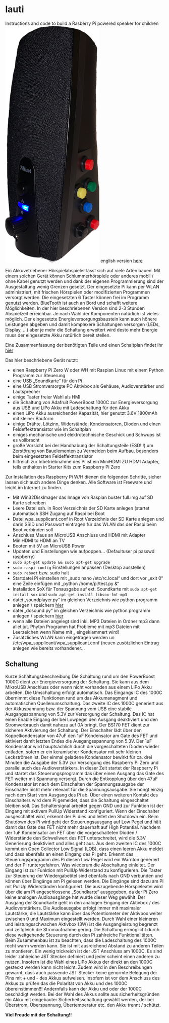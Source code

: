 # lauti
Instructions and code to build a Rasberry Pi powered speaker for children
![lauti](./pictures/lauti.png)
english version [here](english.md)

Ein Akkuvetriebener Hörspielabspieler lässt sich auf viele Arten bauen. Mit einem solchen Gerät können Schlummerhörspiele oder anderes mobil / ohne Kabel genutzt werden und dank der eigenen Programmierung sind der Ausgestaltung wenig Grenzen gesetzt.
Der eingesetzte Pi kann per WLAN administriert, mit frischen Hörspielen oder modifizierten Programmen versorgt werden. Die eingesetzten 6 Taster können frei im Programm genutzt werden.
BlueTooth ist auch an Bord und schafft weitere Möglichkeiten.
In der hier beschriebenen Version sind 2-3 Stunden Abspielzeit erreichbar. Je nach Wahl der Komponenten natürlich ist vieles möglich. Der eingesetzte Energieversorgungsbaustein kann auch höhere Leistungen abgeben und damit komplexere Schaltungen versorgen (LEDs, Display, ...) aber je mehr die Schaltung erweitert wird desto mehr Energie muss der eingesetzte Akku natürlich bereit stellen.

Eine Zusammenfassung der benötigten Teile und einen Schaltplan findet ihr [hier](Akku_Lauti_Teile_und_Schaltung.pdf)

Das hier beschriebene Gerät nutzt:
- einen Raspberry Pi Zero W oder WH mit Raspian Linux mit einem Python Programm zur Steuerung
- eine USB „Soundkarte“ für den Pi
- eine USB Stromversorgte PC Aktivbox als Gehäuse, Audioverstärker und Lautsprecher
- einige Taster freier Wahl als HMI
- die Schaltung von Adafruit PowerBoost 1000C zur Energieversorgung aus USB und LiPo Akku mit Ladeschaltung für den Akku
- einen LiPo Akku ausreichender Kapazität, hier genutzt 3.6V 1800mAh mit kleiner Bauform
- einige Drähte, Lötzinn, Widerstände, Kondensatoren, Dioden und einen Feldeffekttransistor wie im Schaltplan
- einiges mechanische und elektrotechnische Geschick und Schwups ist es vollbracht
- große Vorsicht bei der Handhabung der Schaltungsteile (ESD!!!) um Zerstörung von Bauelementen zu Vermeiden beim Aufbau, besonders beim eingesetzten Feldeffekttransistor
- hilfreich zur Inbetriebnahme des Pi ist ein MiniHDMI ZU HDMI Adapter, teils enthalten in Starter Kits zum Raspberry Pi Zero

Zur Installation des Raspberry Pi W/H dienen die folgenden Schritte, sicher lassen sich auch andere Dinge denken. Alle Software ist Freeware und leicht im Internet zu finden.
- Mit Win32DiskImager das Image von Raspian buster full.img auf SD Karte schreiben
- Leere Datei ssh. in Root Verzeichnis der SD Karte anlegen (startet automatisch SSH Zugang auf Raspi bei Boot
- Datei wpa_supplicant.conf in Root Verzeichnis der SD Karte anlegen und darin SSID und Passwort eintragen für das WLAN das der Raspi beim Boot verbinden soll
- Anschluss Maus an MicroUSB Anschluss und HDMI mit Adapter MiniHDMI to HDMI an TV
- Booten mit 5V an MicroUSB Power
- Updaten und Einstellungen wie aufpoppen... (Defaultuser pi passwd raspberry)
- ```sudo apt-get update && sudo apt-get upgrade```
- ```sudo raspi-config``` Einstellungen anpassen (Desktop ausstellen)
- ```sudo reboot``` bzw. sudo halt
- Startdatei Pi einstellen mit „sudo nano /etc/rc.local“ und dort vor „exit 0“ eine Zeile einfügen mit „python /home/pi/test.py &“
- Installation SoX für Tonausgabe auf ext. Soundkarte mit ```sudo apt-get install sox``` und ```sudo apt-get install libsox-fmt-mp3```
- datei „soundplayer.py“ im gleichen Verzeichnis wie python programm anlegen / speichern [hier](http://www.netzmafia.de/skripten/hardware/RasPi/Projekt-Sound/dosound.py)
- datei „dosound.py“ im gleichen Verzeichnis wie python programm anlegen / speichern [hier](http://www.netzmafia.de/skripten/hardware/RasPi/Projekt-Sound/dosound.py)
- wenn alle Dateien angelegt sind inkl. MP3 Dateien in Ordner mp3 dann allet jut. Phyton Programm hat Probleme mit mp3 Dateien mit Leerzeichen wenn Name mit „ eingeklammert wird!
- Zusätzliches WLAN kann eingetragen werden un /etc/wpa_supplicant/wpa_supplicant.conf (neuen zusötzlichen Eintrag anlegen wie bereits vorhandener...

## Schaltung
Kurze Schaltungsbeschreibung
Die Schaltung rund um den PowerBoost 1000C dient zur Energieversorgung der Schaltung. Sie kann aus dem MikroUSB Anschluss oder wenn nicht vorhanden aus einem LiPo Akku arbeiten. Die Umschaltung erfolgt automatisch.
Das Eingangs IC des 1000C übernimmt diese Funktionen rund um das Akkumanagment und automatischen Quellenumschaltung.
Das zweite IC des 1000C generiert aus der Akkuspannung bzw. der Spannung vom USB eine stabile Ausgangsspannung von 5.3V zur Versorgung der Schaltung.
Das IC hat einen Enable Eingang der bei Lowpegel den Ausgang deaktiviert und den Stromverbrauch damit nahezu auf 0A bringt. Der BS170 FET dient zur sicheren Aktivierung der Schaltung. Der Einschalter lädt über den Koppelkondensator von 47uF den 1uF Kondensator am Gate des FET und aktiviert damit letzten Endes die Ausgangsspannung von 5.3V. Der 1uF Kondensator wird hauptsächlich durch die vorgeschalteten Dioden wieder entladen, sofern er ein keramischer Kondensator mit sehr kleinen Leckströmen ist. Der einmal geladene Kondensator bewirkt für ca. drei Minuten die Ausgabe der 5.3V zur Versorgung des Raspberry Pi Zero und parallel auch des Audioverstärkers.
In dieser Zeit startet der Raspberry Pi und startet das Steuerungsprogramm das über einen Ausgang das Gate des FET weiter mit Spannung versorgt.
Durch die Entkopplung über den 47uF Kondensator ist nach dem Einschalten der Spannungsausgabe der Einschalter nicht mehr relevant für die Spannungsausgabe. Sie höngt einzig nach dem Start vom Ausgang des Pi ab.
Über einen weiteren Kontakt des Einschalters wird dem Pi gemeldet, dass die Schaltung eingeschaltet bleiben soll. Das Schaltersignal arbeitet gegen GND und zur Funktion ist der Eingang mit aktivem PullUp Widerstand konfiguriert.
Wenn der Einschalter ausgeschaltet wird, erkennt der Pi dies und leitet den Shutdown ein. Beim Shutdown des Pi wird geht der Steuerungsausgang auf Low Pegel und hält damit das Gate des FET nicht mehr dauerhaft auf High Potential.
Nachdem der 1uF Kondensator am FET über die vorgeschalteten Dioden / Widerstände den Schwellwert des FET unterschreitet, wird die 5.3V Generierung deaktiviert und alles geht aus.
Aus dem zweiten IC des 1000C kommt ein Open Collector Low Signal (LOB), dass einen leeren Akku meldet und dass ebenfalls an einen Eingang des Pi geht. Erkennt das Steuerungsprogramm des Pi diesen Low Pegel wird ein Warnton generiert und der Pi runtergefahren. Was wiederum die Abschaltung einleitet. Der Eingang ist zur Funktion mit PullUp Widerstand zu konfigurieren.
Die Taster zur Steuerung der Wiedergabetitel sind ebenfalls nach GND verbunden und können über Eingänge am Pi gelesen werden. Die Eingänge sind dazu am Pi mit PullUp Widerständen konfiguriert.
Die auszugebende Hörspieleatei wird über die am Pi angeschlossene „Soundkarte“ ausgegeben, da der Pi Zero keine analogen Audioausgänge hat wurde dieser Weg gewählt. Der Ausgang der Soundkarte geht in den analogen Eingang der Aktivbox / des Audioverstärkers.
Die Audioausgabe erfolgt immer mit maximaler Lautstärke, die Lautstärke kann über das Potentiometer der Aktivbox weiter zwischen 0 und Maximum eingestellt werden.
Durch Wahl einer kleineren  und leistungsschwachen Aktivbox (3W) ist die Ausgangleistung begrenzt und zeitgleich die Stromaufnahme gering.
Die Schaltung ermöglicht durch diese weitgehende Steuerung durch den Pi zahlreiche Funktionalitäten.
Beim Zusammenbau ist zu beachten, dass die Ladeschaltung des 1000C recht warm werden kann. Sie ist mit ausreichend Abstand zu anderen Teilen zu montieren.
Ein wenig trickreich ist der JST Anschluss am 1000C. Es sind leider zahlreiche JST Stecker definiert und jeder scheint einen anderen zu nutzen. Insofern ist die Wahl eines LiPo Akkus der direkt an den 1000C gesteckt werden kann nicht leicht. Zudem wird in den Beschreibungen gewarnt, dass auch passende JST Stecker keine genormte Belegung der Pins mit + und - des Akkus aufweisen. Insofern ist vor dem Anschluss des Akkus zu prüfen das die Polarität von Akku und des 1000C übereinstimmen!!! Andernfalls kann der Akku und oder der 1000C beschädigt werden. Bei der Wahl des Akkus sollte aus sicherheitsgründen ein Akku mit eingebauter Sicherheitsschaltung gewählt werden, der bei Überstrom, Überspannung, Übertemperatur etc. den Akku trennt / schützt.

__Viel Freude mit der Schaltung!!__

